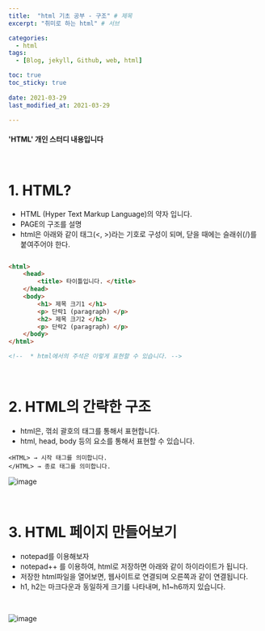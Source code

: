 ```yaml
---
title:  "html 기초 공부 - 구조" # 제목
excerpt: "취미로 하는 html" # 서브

categories:
  - html
tags:
  - [Blog, jekyll, Github, web, html]

toc: true
toc_sticky: true
 
date: 2021-03-29
last_modified_at: 2021-03-29

---
```

#### 'HTML' 개인 스터디 내용입니다
<br>

# 1. HTML?
* HTML (Hyper Text Markup Language)의 약자 입니다.
* PAGE의 구조를 설명
* html은 아래와 같이 태그(<, >)라는 기호로 구성이 되며, 닫을 때에는 슬래쉬(/)를 붙여주어야 한다.


```HTML

<html>
    <head>
        <title> 타이틀입니다. </title>
    </head>
    <body>
        <h1> 제목 크기1 </h1>
        <p> 단락1 (paragraph) </p>
        <h2> 제목 크기2 </h2>
        <p> 단락2 (paragraph) </p>
    </body>
</html>

<!--  * html에서의 주석은 이렇게 표현할 수 있습니다. -->

```

<br>

# 2. HTML의 간략한 구조

* html은, 꺾쇠 괄호의 태그를 통해서 표현합니다.
* html, head, body 등의 요소를 통해서 표현할 수 있습니다.

```
<HTML> → 시작 태그를 의미합니다.
</HTML> → 종료 태그를 의미합니다.
```

![image](https://user-images.githubusercontent.com/50326455/112829778-93109e00-90cc-11eb-9294-740f6719c9a0.png)

<br>

# 3. HTML 페이지 만들어보기
* notepad를 이용해보자
* notepad++ 를 이용하여, html로 저장하면 아래와 같이 하이라이트가 됩니다.
* 저장한 html파일을 열어보면, 웹사이트로 연결되며 오른쪽과 같이 연결됩니다.
* h1, h2는 마크다운과 동일하게 크기를 나타내며, h1~h6까지 있습니다.

<br>

![image](https://user-images.githubusercontent.com/50326455/112830388-69a44200-90cd-11eb-864e-40f13ff35594.png)
